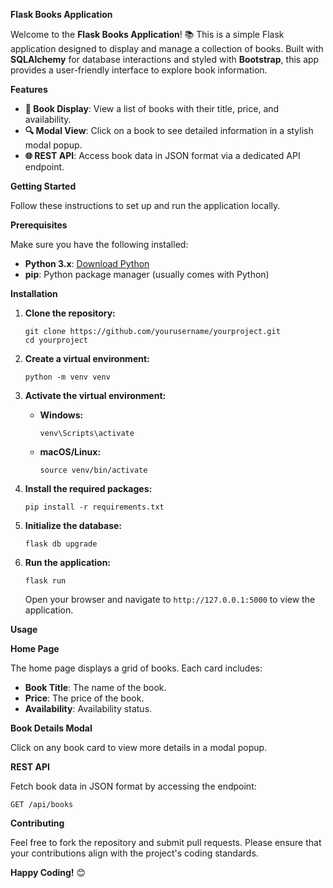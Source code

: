 **Flask Books Application**

Welcome to the **Flask Books Application**! 📚 This is a simple Flask application designed to display and manage a collection of books. Built with **SQLAlchemy** for database interactions and styled with **Bootstrap**, this app provides a user-friendly interface to explore book information.


**Features**

- **📖 Book Display**: View a list of books with their title, price, and availability.
- **🔍 Modal View**: Click on a book to see detailed information in a stylish modal popup.
- **🌐 REST API**: Access book data in JSON format via a dedicated API endpoint.

**Getting Started**

Follow these instructions to set up and run the application locally.

**Prerequisites**

Make sure you have the following installed:

- **Python 3.x**: [Download Python](https://www.python.org/downloads/)
- **pip**: Python package manager (usually comes with Python)

**Installation**

1. **Clone the repository:**

   ```
   git clone https://github.com/yourusername/yourproject.git
   cd yourproject
   ```

2. **Create a virtual environment:**

   ```
   python -m venv venv
   ```

3. **Activate the virtual environment:**

   - **Windows:**

     ```
     venv\Scripts\activate
     ```

   - **macOS/Linux:**

     ```
     source venv/bin/activate
     ```

4. **Install the required packages:**

   ```
   pip install -r requirements.txt
   ```

5. **Initialize the database:**

   ```
   flask db upgrade
   ```

6. **Run the application:**

   ```
   flask run
   ```

   Open your browser and navigate to `http://127.0.0.1:5000` to view the application.

**Usage**

**Home Page**

The home page displays a grid of books. Each card includes:

- **Book Title**: The name of the book.
- **Price**: The price of the book.
- **Availability**: Availability status.

**Book Details Modal**

Click on any book card to view more details in a modal popup.

**REST API**

Fetch book data in JSON format by accessing the endpoint:

```
GET /api/books
```

**Contributing**

Feel free to fork the repository and submit pull requests. Please ensure that your contributions align with the project's coding standards.




**Happy Coding!** 😊
